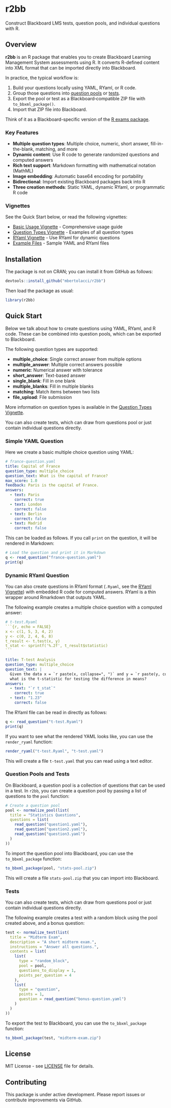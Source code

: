 # r2bb

Construct Blackboard LMS tests, question pools, and individual questions with R.

## Overview

**r2bb** is an R package that enables you to create Blackboard Learning Management System assessments using R. It converts R-defined content into XML format that can be imported directly into Blackboard.

In practice, the typical workflow is:

1. Build your questions locally using YAML, RYaml, or R code.
2. Group those questions into [question pools](https://help.blackboard.com/Learn/Instructor/Tests_Pools_Surveys/Question_Pools) or [tests](https://help.blackboard.com/Learn/Instructor/Tests_Pools_Surveys/Tests).
3. Export the pool or test as a Blackboard‑compatible ZIP file with `to_bbxml_package()`.
4. Import that ZIP file into Blackboard.

Think of it as a Blackboard-specific version of the [R exams package](https://www.r-exams.org/).

### Key Features

- **Multiple question types**: Multiple choice, numeric, short answer, fill-in-the-blank, matching, and more
- **Dynamic content**: Use R code to generate randomized questions and computed answers
- **Rich text support**: Markdown formatting with mathematical notation (MathML)
- **Image embedding**: Automatic base64 encoding for portability
- **Bidirectional**: Import existing Blackboard packages back into R
- **Three creation methods**: Static YAML, dynamic RYaml, or programmatic R code

### Vignettes

See the Quick Start below, or read the following vignettes:

- [Basic Usage Vignette](https://mbertolacci.github.io/r2bb/articles/basic-usage.html) - Comprehensive usage guide
- [Question Types Vignette](https://mbertolacci.github.io/r2bb/articles/question-types.html) - Examples of all question types
- [RYaml Vignette](https://mbertolacci.github.io/r2bb/articles/ryaml.html) - Use RYaml for dynamic questions
- [Example Files](https://github.com/mbertolacci/r2bb/tree/main/inst/examples) - Sample YAML and RYaml files

## Installation

The package is not on CRAN; you can install it from GitHub as follows:

```r
devtools::install_github("mbertolacci/r2bb")
```

Then load the package as usual:

```r
library(r2bb)
```

## Quick Start

Below we talk about how to create questions using YAML, RYaml, and R code. These can be combined into question pools, which can be exported to Blackboard.

The following question types are supported:

- **multiple_choice**: Single correct answer from multiple options
- **multiple_answer**: Multiple correct answers possible  
- **numeric**: Numerical answer with tolerance
- **short_answer**: Text-based answer
- **single_blank**: Fill in one blank
- **multiple_blanks**: Fill in multiple blanks
- **matching**: Match items between two lists
- **file_upload**: File submission

More information on question types is available in the [Question Types Vignette](https://mbertolacci.github.io/r2bb/articles/question-types.html).

You can also create tests, which can draw from questions pool or just contain individual questions directly.

### Simple YAML Question

Here we create a basic multiple choice question using YAML:

```yaml
# france-question.yaml
title: Capital of France
question_type: multiple_choice
question_text: What is the capital of France?
max_score: 1.0
feedback: Paris is the capital of France.
answers:
  - text: Paris
    correct: true
  - text: London
    correct: false
  - text: Berlin
    correct: false
  - text: Madrid
    correct: false
```

This can be loaded as follows. If you call `print` on the question, it will be rendered in Markdown:

```r
# Load the question and print it in Markdown
q <- read_question("france-question.yaml")
print(q)
```

### Dynamic RYaml Question

You can also create questions in RYaml format (`.Ryaml`, see the [RYaml Vignette](https://mbertolacci.github.io/r2bb/articles/ryaml.html)) with embedded R code for computed answers. RYaml is a thin wrapper around Rmarkdown that outputs YAML.

The following example creates a multiple choice question with a computed answer:

````yaml
# t-test.Ryaml
```{r, echo = FALSE}
x <- c(1, 5, 3, 4, 2)
y <- c(0, 2, 4, 6, 8)
t_result <- t.test(x, y)
t_stat <- sprintf('%.2f', t_result$statistic)
```

title: T-test Analysis
question_type: multiple_choice
question_text: |
  Given the data x = `r paste(x, collapse=", ")` and y = `r paste(y, collapse=", ")`,
  what is the t-statistic for testing the difference in means?
answers:
  - text: "`r t_stat`"
    correct: true
  - text: "1.23"
    correct: false
````

The RYaml file can be read in directly as follows:

```r
q <- read_question("t-test.Ryaml")
print(q)
```

If you want to see what the rendered YAML looks like, you can use the `render_ryaml` function:

```r
render_ryaml("t-test.Ryaml", "t-test.yaml")
```

This will create a file `t-test.yaml` that you can read using a text editor.

### Question Pools and Tests

On Blackboard, a question pool is a collection of questions that can be used in a test. In `r2bb`, you can create a question pool by passing a list of questions to the `pool` function:

```r
# Create a question pool
pool <- normalize_pool(list(
  title = "Statistics Questions",
  questions = list(
    read_question("question1.yaml"),
    read_question("question2.yaml"),
    read_question("question3.yaml")
  )
))
```

To import the question pool into Blackboard, you can use the `to_bbxml_package` function:

```r
to_bbxml_package(pool, "stats-pool.zip")
```

This will create a file `stats-pool.zip` that you can import into Blackboard.

### Tests

You can also create tests, which can draw from questions pool or just contain individual questions directly.

The following example creates a test with a random block using the pool created above, and a bonus question:

```r
test <- normalize_test(list(
  title = "Midterm Exam",
  description = "A short midterm exam.",
  instructions = "Answer all questions.",
  contents = list(
    list(
      type = "random_block",
      pool = pool,
      questions_to_display = 1,
      points_per_question = 4
    ),
    list(
      type = "question",
      points = 1,
      question = read_question("bonus-question.yaml")
    )
  )
))
```

To export the test to Blackboard, you can use the `to_bbxml_package` function:

```r
to_bbxml_package(test, "midterm-exam.zip")
```

## License

MIT License - see [LICENSE](LICENSE) file for details.

## Contributing

This package is under active development. Please report issues or contribute improvements via GitHub.
